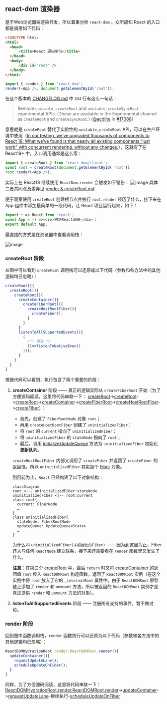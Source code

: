 ## react-dom 渲染器
基于Web浏览器端渲染开发，所以着重分析 `react-dom` 。众所周知 React 的入口都是调用如下代码：
``` html
<!DOCTYPE html>
<html>
  <head>
      <title>React 源码学习</title>
  </head>
  <body>
      <div id="root" />
  </body>
</html>
```
``` TypeScript
import { render } from 'react-dom';
render(<App />, document.getElementById('root'));
```
在这个版本的 [CHANGELOG.md](https://github.com/MrArky/ReactSourceCode/blob/main/packages/react-18.2.0/CHANGELOG.md) 中 `334` 行有这么一句话：
> Remove `unstable_createRoot` and `unstable_createSyncRoot` experimental APIs. (These are available in the Experimental channel as `createRoot` and `createSyncRoot`.) ([@acdlite](http://github.com/acdlite) in [#17088](https://github.com/facebook/react/pull/17088))

意思就是 `createRoot` 替代了实验性的 `unstable_createRoot` API，可以在生产环境中使用（[In our testing, we’ve upgraded thousands of components to React 18. What we’ve found is that nearly all existing components “just work” with concurrent rendering, without any changes.](https://react.docschina.org/blog/2022/03/29/react-v18#gradually-adopting-concurrent-features)），这就有了在 React18+ 中，入口调用通常是这么写：
``` TypeScript
import { createRoot } from 'react-dom/client';
const root = createRoot(document.getElementById('root'));
root.render(<App />);
```
实际上在 React18 继续使用 `ReactDom.render` 会触发如下警告：
![image](https://github.com/MrArky/ReactSourceCode/assets/32703528/027a9fdf-7ed8-4baa-8594-76e0da5be140)
具体二者共同点及差异见 [render & createRoot.md](https://github.com/MrArky/ReactSourceCode/blob/main/%E5%AD%A6%E4%B9%A0%E6%89%8B%E5%86%8C/Render%EF%BC%88%E6%B8%B2%E6%9F%93%E5%99%A8%EF%BC%89/render%26createRoot.md)

便于观察使用 `createRoot` 创建根节点并执行 `root.render` 经历了什么，接下来在 App 组件中添加最简单的一段代码，让 React 项目运行起来，如下：
``` TypeScript
import * as React from 'react';
const App = () =><div>初识React源码</div>；
export default App;
```
最直接的方式是在浏览器中查看调用栈：

![image](https://github.com/MrArky/ReactSourceCode/assets/32703528/e3cb738f-6a51-4476-87a2-fcdee718af75)
### createRoot 阶段
从图中可以看到 `createRoot` 调用栈可以还原成以下代码（参数和各方法中的其他逻辑均已忽略）：
``` TypeScript
createRoot(){
  createRoot(){
    createRoot(){
      createContainer(){
        createFiberRoot(){
          createHostRootFiber(){
            createFiber();
          }
        }
      }
      listenToAllSupportedEvents(){
        (
          /** 匿名 */
          ()=>listenToNativeEven()
        )();
      }
    }
  }
}
```
根据代码可以看到，执行包含了两个重要的阶段：
1. **createContainer** 阶段 —— 真正的逻辑实际从 `createFiberRoot` 开始（为了方便源码阅读，这里将代码串联一下：
   [createRoot](https://github.com/MrArky/ReactSourceCode/blob/main/packages/react-18.2.0/packages/react-dom/client.js#L25)->[createRoot](https://github.com/MrArky/ReactSourceCode/blob/main/packages/react-18.2.0/packages/react-dom/src/client/ReactDOM.js#L150)->[createRoot](https://github.com/MrArky/ReactSourceCode/blob/main/packages/react-18.2.0/packages/react-dom/src/client/ReactDOMRoot.js#L166)->[createContainer](https://github.com/MrArky/ReactSourceCode/blob/main/packages/react-18.2.0/packages/react-reconciler/src/ReactFiberReconciler.new.js#L247)->[createFiberRoot](https://github.com/MrArky/ReactSourceCode/blob/main/packages/react-18.2.0/packages/react-reconciler/src/ReactFiberRoot.new.js#L134)->[createHostRootFiber](https://github.com/MrArky/ReactSourceCode/blob/main/packages/react-18.2.0/packages/react-reconciler/src/ReactFiber.new.js#L428)->[createFiber](https://github.com/MrArky/ReactSourceCode/blob/main/packages/react-18.2.0/packages/react-reconciler/src/ReactFiber.new.js#L210)）：
   - 首先，创建了 `FiberRootNode` 对象 `root`；
   - 再用 `createHostRootFiber` 创建了 `uninitializedFiber`；
   - 将 `root` 的 `current` 指向了 `uninitializedFiber`；
   - 将 `uninitializedFiber` 的 `stateNode` 指向了 `root`；
   - 最后，调用 [initializeUpdateQueue](https://github.com/MrArky/ReactSourceCode/blob/main/packages/react-18.2.0/packages/react-reconciler/src/ReactFiberClassUpdateQueue.new.js#L170) 方法为 `uninitializedFiber` 初始化 **更新队列**。
     
   `createHostRootFiber` 内部又调用了 `createFiber` 并返回了 `createFiber` 的返回值，所以 `uninitializedFiber` 其实是个 [Fiber](https://github.com/MrArky/ReactSourceCode/blob/main/%E5%AD%A6%E4%B9%A0%E6%89%8B%E5%86%8C/Scheduler%EF%BC%88%E8%B0%83%E5%BA%A6%E5%99%A8%EF%BC%89/Fiber.md) 对象。

   到目前为止，`React` 已经构建了以下对象结构：
   ```mermaid
   classDiagram
   root <|-- uninitializedFiber:stateNode
   uninitializedFiber <|-- root:current
   class root{
     current: FiberNode
     …
   }
   class uninitializedFiber{
     stateNode: FiberRootNode
     updateQueue: UpdateQueue<State>
     …
   }
   ```
   为什么叫 `uninitializedFiber(未初始化的Fiber)` —— 因为到这里为止，Fiber 还未与任何 `ReactNode` 建立联系，接下来还需要看在 `render` 函数里又发生了什么。
   
   **注意**：在第三个 [createRoot](https://github.com/MrArky/ReactSourceCode/blob/main/packages/react-18.2.0/packages/react-dom/src/client/ReactDOMRoot.js#L166) 中，最后 `return` 时又将 [createContainer](https://github.com/MrArky/ReactSourceCode/blob/main/packages/react-18.2.0/packages/react-reconciler/src/ReactFiberReconciler.new.js#L247) 的返回值 `root` 传入 `ReactDOMRoot` 构造函数，返回了 `ReactDOMRoot` 实例（在这个实例中将 `root` 放入了它的 `_internalRoot` 属性中。由于 `ReactDOMRoot` 原型链上添加了 `render` 和 `unmount` 方法，所以被返回的 `ReactDOMRoot` 实例才是真正提供 `render` 和 `unmount` 方法的对象）。
3. **listenToAllSupportedEvents** 阶段 —— 注册所有支持的事件，暂不做讨论。
### render 阶段
回到图中函数调用栈，`render` 函数执行可以还原为以下代码（参数和各方法中的其他逻辑均已忽略）：
``` TypeScript
ReactDOMHydrationRoot.render.ReactDOMRoot.render(){
  updateContainer(){
    requestUpdateLane();
    scheduleUpdateOnFiber();
  }
}
```
同样，为了方便源码阅读，这里将代码串联一下：[ReactDOMHydrationRoot.render.ReactDOMRoot.render](https://github.com/MrArky/ReactSourceCode/blob/main/packages/react-18.2.0/packages/react-dom/src/client/ReactDOMRoot.js#L92)->[updateContainer](https://github.com/MrArky/ReactSourceCode/blob/main/packages/react-18.2.0/packages/react-reconciler/src/ReactFiberReconciler.new.js#L321)->[requestUpdateLane](https://github.com/MrArky/ReactSourceCode/blob/main/packages/react-18.2.0/packages/react-reconciler/src/ReactFiberWorkLoop.new.js#L452)-继续执行-[scheduleUpdateOnFiber](https://github.com/MrArky/ReactSourceCode/blob/main/packages/react-18.2.0/packages/react-reconciler/src/ReactFiberWorkLoop.new.js#L533)
